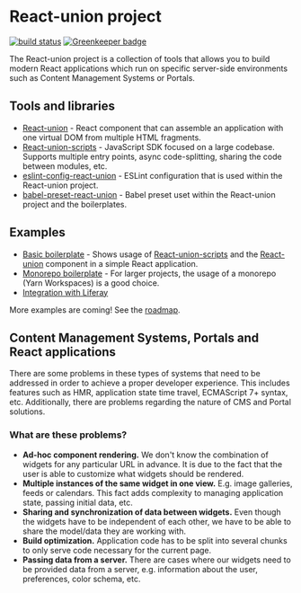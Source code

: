 # React-union project

[![build status](https://img.shields.io/travis/lundegaard/react-union/master.svg?style=flat-square)](https://travis-ci.org/lundegaard/react-union) [![Greenkeeper badge](https://badges.greenkeeper.io/lundegaard/react-union.svg)](https://greenkeeper.io/)

The React-union project is a collection of tools that allows you to build modern React applications which run on specific server-side environments such as Content Management Systems or Portals.

## Tools and libraries

* [React-union](https://github.com/lundegaard/react-union/tree/master/packages/react-union) - React component that can assemble an application with one virtual DOM from multiple HTML fragments.
* [React-union-scripts](https://github.com/lundegaard/react-union/tree/master/packages/react-union-scripts) - JavaScript SDK focused on a large codebase. Supports multiple entry points, async code-splitting, sharing the code between modules, etc.
* [eslint-config-react-union](https://github.com/lundegaard/react-union/tree/master/packages/eslint-config-react-union) - ESLint configuration that is used within the React-union project.
* [babel-preset-react-union](https://github.com/lundegaard/react-union/tree/master/packages/babel-preset-react-union) - Babel preset uset within the React-union project and the boilerplates.

## Examples

* [Basic boilerplate](https://github.com/lundegaard/react-union/tree/master/boilerplates/react-union-boilerplate-basic) - Shows usage of [React-union-scripts](https://github.com/lundegaard/react-union/tree/master/packages/react-union-scripts) and the [React-union](https://github.com/lundegaard/react-union/tree/master/packages/react-union) component in a simple React application.
* [Monorepo boilerplate](https://github.com/lundegaard/react-union/tree/master/boilerplates/react-union-boilerplate-monorepo) - For larger projects, the usage of a monorepo (Yarn Workspaces) is a good choice. 
* [Integration with Liferay](https://github.com/lundegaard/react-union/tree/master/boilerplates/react-union-boilerplate-liferay-basic)

More examples are coming! See the [roadmap](https://github.com/lundegaard/react-union/blob/master/ROADMAP.md).

## Content Management Systems, Portals and React applications

There are some problems in these types of systems that need to be addressed in order to achieve a proper developer experience. This includes features such as HMR, application state time travel, ECMAScript 7+ syntax, etc. Additionally, there are problems regarding the nature of CMS and Portal solutions.

### What are these problems?

* **Ad-hoc component rendering.** We don't know the combination of widgets for any particular URL in advance. It is due to the fact that the user is able to customize what widgets should be rendered.
* **Multiple instances of the same widget in one view.** E.g. image galleries, feeds or calendars. This fact adds complexity to managing application state, passing initial data, etc.
* **Sharing and synchronization of data between widgets.** Even though the widgets have to be independent of each other, we have to be able to share the model/data they are working with.
* **Build optimization.** Application code has to be split into several chunks to only serve code necessary for the current page.
* **Passing data from a server.** There are cases where our widgets need to be provided data from a server, e.g. information about the user, preferences, color schema, etc.
